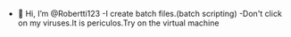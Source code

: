 - 👋 Hi, I’m @Robertti123
-I create batch files.(batch scripting)
-Don't click on my viruses.It is periculos.Try on the virtual machine
<!---
Robertti123/Robertti123 is a ✨ special ✨ repository because its `README.md` (this file) appears on your GitHub profile.
You can click the Preview link to take a look at your changes.
--->
